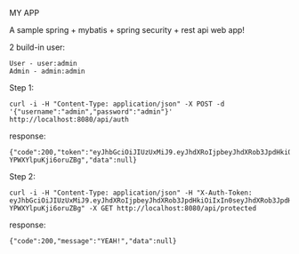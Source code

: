 MY APP

A sample spring + mybatis + spring security + rest api web app!

2 build-in user:
```
User - user:admin
Admin - admin:admin
```

Step 1:
```
curl -i -H "Content-Type: application/json" -X POST -d '{"username":"admin","password":"admin"}' http://localhost:8080/api/auth
```

response:
```
{"code":200,"token":"eyJhbGciOiJIUzUxMiJ9.eyJhdXRoIjpbeyJhdXRob3JpdHkiOiIxIn0seyJhdXRob3JpdHkiOiIyIn1dLCJjcmVhdGVkIjoxNDY3MDgxMTI4MjQ2LCJleHAiOjE0Njc2ODU5MjgsInVzZXIiOiJhZG1pbiJ9.vy_EWXAr8iduuDqVInjICyLngv8is90pEUNaR7V8Ok4ipsgQPrXN4yCxH7PjixJKcwc-YPWXYlpuKji6oruZBg","data":null}
```

Step 2:
```
curl -i -H "Content-Type: application/json" -H "X-Auth-Token: eyJhbGciOiJIUzUxMiJ9.eyJhdXRoIjpbeyJhdXRob3JpdHkiOiIxIn0seyJhdXRob3JpdHkiOiIyIn1dLCJjcmVhdGVkIjoxNDY3MDgxMTI4MjQ2LCJleHAiOjE0Njc2ODU5MjgsInVzZXIiOiJhZG1pbiJ9.vy_EWXAr8iduuDqVInjICyLngv8is90pEUNaR7V8Ok4ipsgQPrXN4yCxH7PjixJKcwc-YPWXYlpuKji6oruZBg" -X GET http://localhost:8080/api/protected
```

response:
```
{"code":200,"message":"YEAH!","data":null}
```